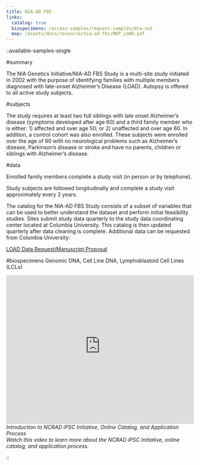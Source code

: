 ```yaml
---
title: NIA-AD FBS
links:
  catalog: true
  biospecimens: /access-samples/request-samples/mta-out
  mop: /assets/docs/resource/nia-ad-fbs/MOP_LOAD.pdf
---
```


::available-samples-single

#summary

The NIA Genetics Initiative/NIA-AD FBS Study is a multi-site study initiated in 2002 with the purpose of identifying families with multiple members diagnosed with late-onset Alzheimer’s Disease (LOAD). Autopsy is offered to all active study subjects.

#subjects

The study requires at least two full siblings with late onset Alzheimer’s disease (symptoms developed after age 60) and a third family member who is either: 1) affected and over age 50; or 2) unaffected and over age 60. In addition, a control cohort was also enrolled. These subjects were enrolled over the age of 60 with no neurological problems such as Alzheimer’s disease, Parkinson’s disease or stroke and have no parents, children or siblings with Alzheimer’s disease.

#data

Enrolled family members complete a study visit (in person or by telephone).

Study subjects are followed longitudinally and complete a study visit approximately every 2 years.

The catalog for the NIA-AD FBS Study consists of a subset of variables that can be used to better understand the dataset and perform initial feasibility studies. Sites submit study data quarterly to the study data coordinating center located at Columbia University. This catalog is then updated quarterly after data cleaning is complete. Additional data can be requested from Columbia University:

<a href='https://cumc.co1.qualtrics.com/jfe/form/SV_aV7bUWvIthkKMMR?Q_JFE=qdg' target="_blank">LOAD Data Request/Manuscript Proposal</a>

#biospecimens
Genomic DNA, Cell Line DNA, Lymphoblastoid Cell Lines (LCLs)

<div> 
    <div> 
        <div> 
            <iframe width='100%' height='400' src='https://www.youtube-nocookie.com/embed/1Tl9Ay1NQIE?controls=0' frameborder='0' allow='accelerometer; autoplay; clipboard-write; encrypted-media; gyroscope; picture-in-picture' allowfullscreen>
            </iframe> 
            <caption><em>
                Introduction to NCRAD iPSC Initiative, Online Catalog, and Application Process <br/>
                Watch this video to learn more about the NCRAD iPSC Initiative, online catalog, and application process.</em>
            </caption>
        </div>  
    </div>
</div>

::

